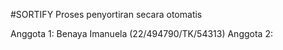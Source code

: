 #SORTIFY
Proses penyortiran secara otomatis

Anggota 1: Benaya Imanuela (22/494790/TK/54313)
Anggota 2: 

